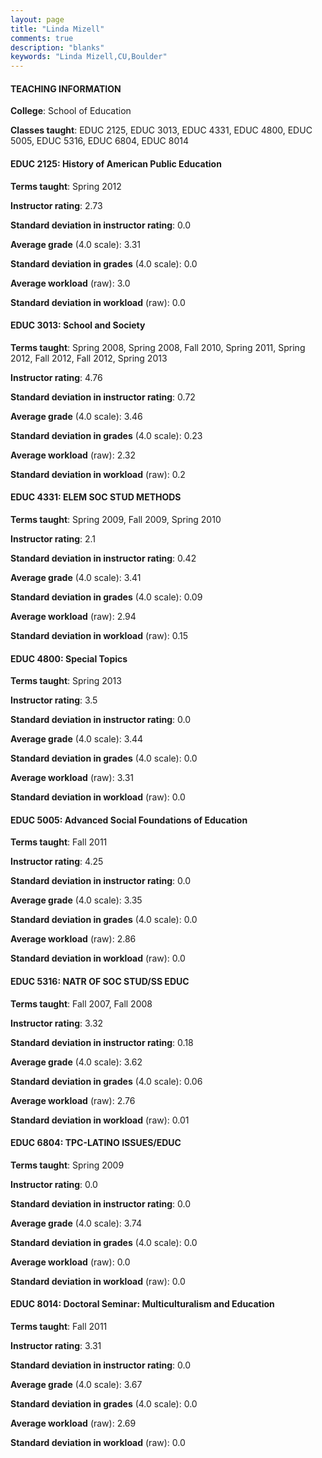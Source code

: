 ```yaml
---
layout: page
title: "Linda Mizell" 
comments: true
description: "blanks"
keywords: "Linda Mizell,CU,Boulder"
---
```

<head>
<script src="https://ajax.googleapis.com/ajax/libs/jquery/2.1.3/jquery.min.js"></script>
<script src="https://dl.dropboxusercontent.com/s/pc42nxpaw1ea4o9/highcharts.js?dl=0"></script>
<!-- <script src="../assets/js/highcharts.js"></script> -->
<style type="text/css">@font-face {
	font-family: "Bebas Neue";
	src: url(https://www.filehosting.org/file/details/544349/BebasNeue Regular.otf) format("opentype");
	}
	h1.Bebas { 
		font-family: "Bebas Neue", Verdana, Tahoma;
	}
</style>
</head>
	   
#### TEACHING INFORMATION

**College**: School of Education

**Classes taught**: EDUC 2125, EDUC 3013, EDUC 4331, EDUC 4800, EDUC 5005, EDUC 5316, EDUC 6804, EDUC 8014

#### EDUC 2125: History of American Public Education

**Terms taught**: Spring 2012

**Instructor rating**: 2.73

**Standard deviation in instructor rating**: 0.0

**Average grade** (4.0 scale): 3.31

**Standard deviation in grades** (4.0 scale): 0.0

**Average workload** (raw): 3.0

**Standard deviation in workload** (raw): 0.0

#### EDUC 3013: School and Society

**Terms taught**: Spring 2008, Spring 2008, Fall 2010, Spring 2011, Spring 2012, Fall 2012, Fall 2012, Spring 2013

**Instructor rating**: 4.76

**Standard deviation in instructor rating**: 0.72

**Average grade** (4.0 scale): 3.46

**Standard deviation in grades** (4.0 scale): 0.23

**Average workload** (raw): 2.32

**Standard deviation in workload** (raw): 0.2

#### EDUC 4331: ELEM SOC STUD METHODS

**Terms taught**: Spring 2009, Fall 2009, Spring 2010

**Instructor rating**: 2.1

**Standard deviation in instructor rating**: 0.42

**Average grade** (4.0 scale): 3.41

**Standard deviation in grades** (4.0 scale): 0.09

**Average workload** (raw): 2.94

**Standard deviation in workload** (raw): 0.15

#### EDUC 4800: Special Topics

**Terms taught**: Spring 2013

**Instructor rating**: 3.5

**Standard deviation in instructor rating**: 0.0

**Average grade** (4.0 scale): 3.44

**Standard deviation in grades** (4.0 scale): 0.0

**Average workload** (raw): 3.31

**Standard deviation in workload** (raw): 0.0

#### EDUC 5005: Advanced Social Foundations of Education

**Terms taught**: Fall 2011

**Instructor rating**: 4.25

**Standard deviation in instructor rating**: 0.0

**Average grade** (4.0 scale): 3.35

**Standard deviation in grades** (4.0 scale): 0.0

**Average workload** (raw): 2.86

**Standard deviation in workload** (raw): 0.0

#### EDUC 5316: NATR OF SOC STUD/SS EDUC

**Terms taught**: Fall 2007, Fall 2008

**Instructor rating**: 3.32

**Standard deviation in instructor rating**: 0.18

**Average grade** (4.0 scale): 3.62

**Standard deviation in grades** (4.0 scale): 0.06

**Average workload** (raw): 2.76

**Standard deviation in workload** (raw): 0.01

#### EDUC 6804: TPC-LATINO ISSUES/EDUC

**Terms taught**: Spring 2009

**Instructor rating**: 0.0

**Standard deviation in instructor rating**: 0.0

**Average grade** (4.0 scale): 3.74

**Standard deviation in grades** (4.0 scale): 0.0

**Average workload** (raw): 0.0

**Standard deviation in workload** (raw): 0.0

#### EDUC 8014: Doctoral Seminar: Multiculturalism and Education

**Terms taught**: Fall 2011

**Instructor rating**: 3.31

**Standard deviation in instructor rating**: 0.0

**Average grade** (4.0 scale): 3.67

**Standard deviation in grades** (4.0 scale): 0.0

**Average workload** (raw): 2.69

**Standard deviation in workload** (raw): 0.0

